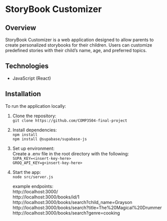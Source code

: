 # StoryBook Customizer

## Overview
StoryBook Customizer is a web application designed to allow parents to create personalized storybooks for their children. Users can customize predefined stories with their child’s name, age, and preferred topics.

## Technologies
- JavaScript (React)

## Installation
To run the application locally:
1. Clone the repository:  
   `git clone https://github.com/COMP3504-final-project`
2. Install dependencies:  
   `npm install`  
   `npm install @supabase/supabase-js`
4. Set up environment:  
   Create a .env file in the root directory with the following:  
   `SUPA_KEY=<insert-key-here>`  
   `GROQ_API_KEY=g<insert-key-here>`  
5. Start the app:  
   `node src/server.js`  

   example endpoints:  
   http://localhost:3000/  
   http://localhost:3000/books/id/1  
   http://localhost:3000/books/search?child_name=Grayson  
   http://localhost:3000/books/search?title=The%20Magical%20Drummer  
   http://localhost:3000/books/search?genre=cooking  
